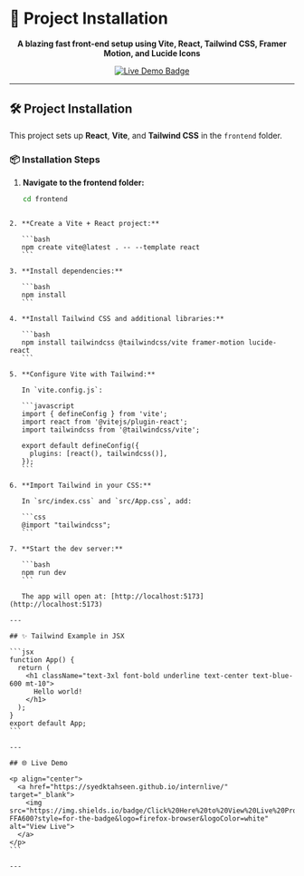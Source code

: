 # 🚀 Project Installation

<p align="center">
  <strong>A blazing fast front-end setup using Vite, React, Tailwind CSS, Framer Motion, and Lucide Icons</strong>
</p>

<p align="center">
  <a href="https://syedktahseen.github.io/internlive/" target="_blank">
    <img src="https://img.shields.io/badge/View%20Live%20Project-1a73e8?style=for-the-badge&logo=github&logoColor=white" alt="Live Demo Badge">
  </a>
</p>

---

## 🛠️ Project Installation

This project sets up **React**, **Vite**, and **Tailwind CSS** in the `frontend` folder.

### 📦 Installation Steps

1. **Navigate to the frontend folder:**
   ```bash
   cd frontend
````

2. **Create a Vite + React project:**

   ```bash
   npm create vite@latest . -- --template react
   ```

3. **Install dependencies:**

   ```bash
   npm install
   ```

4. **Install Tailwind CSS and additional libraries:**

   ```bash
   npm install tailwindcss @tailwindcss/vite framer-motion lucide-react
   ```

5. **Configure Vite with Tailwind:**

   In `vite.config.js`:

   ```javascript
   import { defineConfig } from 'vite';
   import react from '@vitejs/plugin-react';
   import tailwindcss from '@tailwindcss/vite';

   export default defineConfig({
     plugins: [react(), tailwindcss()],
   });
   ```

6. **Import Tailwind in your CSS:**

   In `src/index.css` and `src/App.css`, add:

   ```css
   @import "tailwindcss";
   ```

7. **Start the dev server:**

   ```bash
   npm run dev
   ```

   The app will open at: [http://localhost:5173](http://localhost:5173)

---

## ✨ Tailwind Example in JSX

```jsx
function App() {
  return (
    <h1 className="text-3xl font-bold underline text-center text-blue-600 mt-10">
      Hello world!
    </h1>
  );
}
export default App;
```

---

## 🌐 Live Demo

<p align="center">
  <a href="https://syedktahseen.github.io/internlive/" target="_blank">
    <img src="https://img.shields.io/badge/Click%20Here%20to%20View%20Live%20Project-FFA600?style=for-the-badge&logo=firefox-browser&logoColor=white" alt="View Live">
  </a>
</p>
```

---

